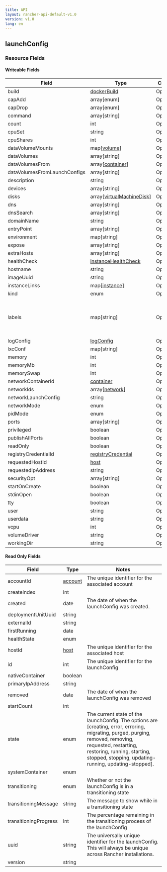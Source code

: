 ```yaml
---
title: API
layout: rancher-api-default-v1.0
version: v1.0
lang: en
---
```


## launchConfig



### Resource Fields

#### Writeable Fields

Field | Type | Create | Update | Default | Notes
---|---|---|---|---|---
build | [dockerBuild]({{site.baseurl}}/rancher/{{page.version}}/{{page.lang}}/api/api-resources/dockerBuild/) | Optional | - | - | 
capAdd | array[enum] | Optional | - | - | 
capDrop | array[enum] | Optional | - | - | 
command | array[string] | Optional | - | - | 
count | int | Optional | - | - | 
cpuSet | string | Optional | - | - | 
cpuShares | int | Optional | - | - | 
dataVolumeMounts | map[[volume]({{site.baseurl}}/rancher/{{page.version}}/{{page.lang}}/api/api-resources/volume/)] | Optional | - | - | 
dataVolumes | array[string] | Optional | - | - | 
dataVolumesFrom | array[[container]({{site.baseurl}}/rancher/{{page.version}}/{{page.lang}}/api/api-resources/container/)] | Optional | - | - | 
dataVolumesFromLaunchConfigs | array[string] | Optional | - | - | 
description | string | Optional | Yes | - | 
devices | array[string] | Optional | - | - | 
disks | array[[virtualMachineDisk]({{site.baseurl}}/rancher/{{page.version}}/{{page.lang}}/api/api-resources/virtualMachineDisk/)] | Optional | - | - | 
dns | array[string] | Optional | - | - | 
dnsSearch | array[string] | Optional | - | - | 
domainName | string | Optional | - | - | 
entryPoint | array[string] | Optional | - | - | 
environment | map[string] | Optional | - | - | 
expose | array[string] | Optional | - | - | 
extraHosts | array[string] | Optional | - | - | 
healthCheck | [instanceHealthCheck]({{site.baseurl}}/rancher/{{page.version}}/{{page.lang}}/api/api-resources/instanceHealthCheck/) | Optional | - | - | 
hostname | string | Optional | - | - | 
imageUuid | string | Optional | - | - | 
instanceLinks | map[[instance]({{site.baseurl}}/rancher/{{page.version}}/{{page.lang}}/api/api-resources/instance/)] | Optional | - | - | 
kind | enum | Optional | - | container | 
labels | map[string] | Optional | - | - | A map of key value pairs to be used as labels for the launchConfig
logConfig | [logConfig]({{site.baseurl}}/rancher/{{page.version}}/{{page.lang}}/api/api-resources/logConfig/) | Optional | - | - | 
lxcConf | map[string] | Optional | - | - | 
memory | int | Optional | - | - | 
memoryMb | int | Optional | - | - | 
memorySwap | int | Optional | - | - | 
networkContainerId | [container]({{site.baseurl}}/rancher/{{page.version}}/{{page.lang}}/api/api-resources/container/) | Optional | - | - | 
networkIds | array[[network]({{site.baseurl}}/rancher/{{page.version}}/{{page.lang}}/api/api-resources/network/)] | Optional | - | - | 
networkLaunchConfig | string | Optional | - | - | 
networkMode | enum | Optional | - | managed | 
pidMode | enum | Optional | - | - | 
ports | array[string] | Optional | - | - | 
privileged | boolean | Optional | - | - | 
publishAllPorts | boolean | Optional | - | - | 
readOnly | boolean | Optional | - | - | 
registryCredentialId | [registryCredential]({{site.baseurl}}/rancher/{{page.version}}/{{page.lang}}/api/api-resources/registryCredential/) | Optional | - | - | 
requestedHostId | [host]({{site.baseurl}}/rancher/{{page.version}}/{{page.lang}}/api/api-resources/host/) | Optional | - | - | 
requestedIpAddress | string | Optional | - | - | 
securityOpt | array[string] | Optional | - | - | 
startOnCreate | boolean | Optional | - | true | 
stdinOpen | boolean | Optional | - | - | 
tty | boolean | Optional | - | - | 
user | string | Optional | - | - | 
userdata | string | Optional | - | - | 
vcpu | int | Optional | - | 1 | 
volumeDriver | string | Optional | - | - | 
workingDir | string | Optional | - | - | 


#### Read Only Fields

Field | Type   | Notes
---|---|---
accountId | [account]({{site.baseurl}}/rancher/{{page.version}}/{{page.lang}}/api/api-resources/account/)  | The unique identifier for the associated account
createIndex | int  | 
created | date  | The date of when the launchConfig was created.
deploymentUnitUuid | string  | 
externalId | string  | 
firstRunning | date  | 
healthState | enum  | 
hostId | [host]({{site.baseurl}}/rancher/{{page.version}}/{{page.lang}}/api/api-resources/host/)  | The unique identifier for the associated host
id | int  | The unique identifier for the launchConfig
nativeContainer | boolean  | 
primaryIpAddress | string  | 
removed | date  | The date of when the launchConfig was removed
startCount | int  | 
state | enum  | The current state of the launchConfig. The options are [creating, error, erroring, migrating, purged, purging, removed, removing, requested, restarting, restoring, running, starting, stopped, stopping, updating-running, updating-stopped].
systemContainer | enum  | 
transitioning | enum  | Whether or not the launchConfig is in a transitioning state
transitioningMessage | string  | The message to show while in a transitioning state
transitioningProgress | int  | The percentage remaining in the transitioning process of the launchConfig
uuid | string  | The universally unique identifier for the launchConfig. This will always be unique across Rancher installations.
version | string  | 


<br>
